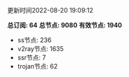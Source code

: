 更新时间2022-08-20 19:09:12

**总订阅: 64**
**总节点: 9080**
**有效节点: 1940**
- ss节点: 236
- v2ray节点: 1635
- ssr节点: 7
- trojan节点: 62
